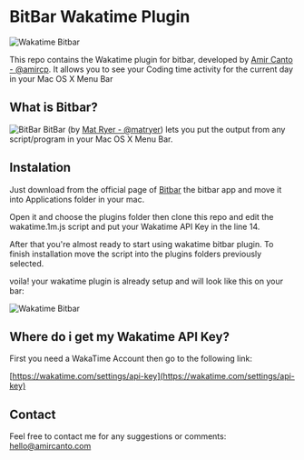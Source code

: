 # BitBar Wakatime Plugin 

 ![Wakatime Bitbar](https://amircanto.com/assets/wakatime/bitbar.png)

This repo contains the Wakatime plugin for bitbar, developed by [Amir Canto - @amircp](https://twitter.com/amircp). 
It allows you to see your Coding time activity for the current day in your Mac OS X Menu Bar

## What is Bitbar?

 ![BitBar](https://github.com/matryer/bitbar/raw/master/Docs/bitbar-32.png) BitBar 
(by [Mat Ryer - @matryer](https://twitter.com/matryer)) lets you put the output from any script/program in your Mac OS X Menu Bar.

## Instalation

Just download from the official page of [Bitbar](https://getbitbar.com) the bitbar app and move it into Applications folder in your mac.

Open it and choose the plugins folder then clone this repo and edit the wakatime.1m.js script and put your Wakatime API Key in the line 14.

After that you're almost ready to start using wakatime bitbar plugin. 
To finish installation move the script into the plugins folders previously selected.

voila! your wakatime plugin is already setup and will look like this on your bar:

 ![Wakatime Bitbar](https://amircanto.com/assets/wakatime/bitbar.png)

## Where do i get my Wakatime API Key?

First you need a WakaTime Account then go to the following link:

[https://wakatime.com/settings/api-key](https://wakatime.com/settings/api-key) 

## Contact

Feel free to contact me for any suggestions or comments: [hello@amircanto.com](hello@amircanto.com)

